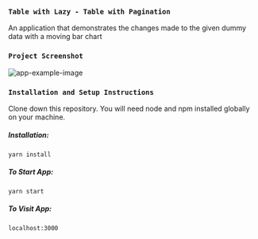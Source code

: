 ### `Table with Lazy - Table with Pagination`

An application that demonstrates the changes made to the given dummy data with a moving bar chart

### `Project Screenshot`

![app-example-image](https://i.hizliresim.com/79cepub.gif)


### `Installation and Setup Instructions`

Clone down this repository. You will need node and npm installed globally on your machine.

##### Installation:

```yarn install```

##### To Start App:

```yarn start```

##### To Visit App:

```localhost:3000```


